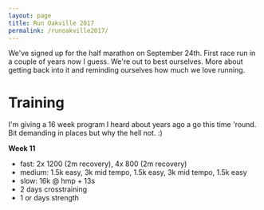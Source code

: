 ```yaml
---
layout: page
title: Run Oakville 2017
permalink: /runoakville2017/
---
```


We've signed up for the half marathon on September 24th. First race run in a couple of years now I guess. We're out to best ourselves. More about getting back into it and reminding ourselves how much we love running.

# Training

I'm giving a 16 week program I heard about years ago a go this time 'round. Bit demanding in places but why the hell not. :)

__Week 11__

- fast: 2x 1200 (2m recovery), 4x 800 (2m recovery)
- medium: 1.5k easy, 3k mid tempo, 1.5k easy, 3k mid tempo, 1.5k easy
- slow: 16k @ hmp + 13s
- 2 days crosstraining
- 1 or days strength
